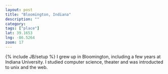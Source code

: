 ```yaml
---
layout: post
title: "Bloomington, Indiana"
description: ""
category: 
tags: ["place"]
lat: 39.1653
lng: -86.5264
zoom: 17
---
```

{% include JB/setup %}
I grew up in Bloomington, including a few years at Indiana University.  I studied computer science, theater and was introducted to unix and the web.
